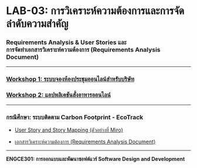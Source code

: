 # LAB-03: การวิเคราะห์ความต้องการและการจัดลำดับความสำคัญ
### Requirements Analysis & User Stories และ <br> การจัดทำเอกสารวิเคราะห์ความต้องการ (Requirements Analysis Document)

---

### [Workshop 1: ระบบจองห้องประชุมออนไลน์สำหรับบริษัท](meeting-room)

### [Workshop 2: แอปพลิเคชันสั่งอาหารออนไลน์](food-delivery)

---
### กรณีศึกษา: ระบบติดตาม Carbon Footprint - EcoTrack

 * [User Story and Story Mapping (ตัวอย่างที่ Miro)](https://miro.com/app/board/uXjVJQ1rX7s=/?share_link_id=901405620045)

 * [เอกสารวิเคราะห์ความต้องการ (Requirements Analysis Document)](case-study)

---
**ENGCE301: การออกแบบและพัฒนาซอฟต์แวร์ Software Design and Development**
